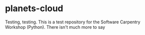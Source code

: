# planets-cloud

Testing, testing.
This is a test repository for the Software Carpentry Workshop (Python).
There isn't much more to say
